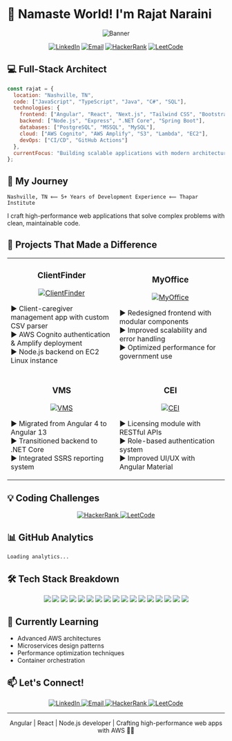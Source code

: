 # 👋 Namaste World! I'm Rajat Naraini

<div align="center">
  
  ![Banner](https://img.shields.io/badge/Angular%20|%20React%20|%20Node.js%20|%20AWS-Developer-blue?style=for-the-badge)
  
  [![LinkedIn](https://img.shields.io/badge/LinkedIn-Connect-0077B5?style=for-the-badge&logo=linkedin)](https://linkedin.com/in/rajat-naraini)
  [![Email](https://img.shields.io/badge/Email-Contact-D14836?style=for-the-badge&logo=gmail)](mailto:rajat2985@gmail.com)
  [![HackerRank](https://img.shields.io/badge/HackerRank-Profile-2EC866?style=for-the-badge&logo=hackerrank)](https://www.hackerrank.com/profile/rajatnaraini)
  [![LeetCode](https://img.shields.io/badge/LeetCode-Profile-FFA116?style=for-the-badge&logo=leetcode&logoColor=black)](https://leetcode.com/u/rajatnaraini/)

</div>

## 💻 Full-Stack Architect

```javascript
const rajat = {
  location: "Nashville, TN",
  code: ["JavaScript", "TypeScript", "Java", "C#", "SQL"],
  technologies: {
    frontend: ["Angular", "React", "Next.js", "Tailwind CSS", "Bootstrap", "ShadCN UI"],
    backend: ["Node.js", "Express", ".NET Core", "Spring Boot"],
    databases: ["PostgreSQL", "MSSQL", "MySQL"],
    cloud: ["AWS Cognito", "AWS Amplify", "S3", "Lambda", "EC2"],
    devOps: ["CI/CD", "GitHub Actions"]
  },
  currentFocus: "Building scalable applications with modern architecture patterns"
};
```

## 🚀 My Journey

```
Nashville, TN ⟸ 5+ Years of Development Experience ⟸ Thapar Institute
```

I craft high-performance web applications that solve complex problems with clean, maintainable code.

## 🔧 Projects That Made a Difference

<table>
  <tr>
    <td width="50%">
      <h3 align="center">ClientFinder</h3>
      <p align="center">
        <a href="#" target="_blank">
          <img src="https://img.shields.io/badge/Next.js-AWS-orange?style=for-the-badge" alt="ClientFinder"/>
        </a>
      </p>
      <p>
        ▶️ Client-caregiver management app with custom CSV parser<br/>
        ▶️ AWS Cognito authentication & Amplify deployment<br/>
        ▶️ Node.js backend on EC2 Linux instance
      </p>
    </td>
    <td width="50%">
      <h3 align="center">MyOffice</h3>
      <p align="center">
        <a href="#" target="_blank">
          <img src="https://img.shields.io/badge/Angular%2017-Modern%20Architecture-blueviolet?style=for-the-badge" alt="MyOffice"/>
        </a>
      </p>
      <p>
        ▶️ Redesigned frontend with modular components<br/>
        ▶️ Improved scalability and error handling<br/>
        ▶️ Optimized performance for government use
      </p>
    </td>
  </tr>
  <tr>
    <td width="50%">
      <h3 align="center">VMS</h3>
      <p align="center">
        <a href="#" target="_blank">
          <img src="https://img.shields.io/badge/Angular%2013-.NET%20Core-green?style=for-the-badge" alt="VMS"/>
        </a>
      </p>
      <p>
        ▶️ Migrated from Angular 4 to Angular 13<br/>
        ▶️ Transitioned backend to .NET Core<br/>
        ▶️ Integrated SSRS reporting system
      </p>
    </td>
    <td width="50%">
      <h3 align="center">CEI</h3>
      <p align="center">
        <a href="#" target="_blank">
          <img src="https://img.shields.io/badge/Angular%208-Node.js-blue?style=for-the-badge" alt="CEI"/>
        </a>
      </p>
      <p>
        ▶️ Licensing module with RESTful APIs<br/>
        ▶️ Role-based authentication system<br/>
        ▶️ Improved UI/UX with Angular Material
      </p>
    </td>
  </tr>
</table>

## 💡 Coding Challenges

<div align="center">
  <a href="https://www.hackerrank.com/profile/rajatnaraini" target="_blank">
    <img src="https://img.shields.io/badge/HackerRank-Solving%20Problems-2EC866?style=for-the-badge&logo=hackerrank" alt="HackerRank" />
  </a>
  <a href="https://leetcode.com/u/rajatnaraini/" target="_blank">
    <img src="https://img.shields.io/badge/LeetCode-Algorithmic%20Skills-FFA116?style=for-the-badge&logo=leetcode&logoColor=black" alt="LeetCode" />
  </a>
</div>

## 📊 GitHub Analytics

```
Loading analytics...
```

## 🛠️ Tech Stack Breakdown

<div align="center">
  <p>
    <img src="https://img.shields.io/badge/-Angular-DD0031?style=flat-square&logo=angular&logoColor=white" />
    <img src="https://img.shields.io/badge/-React-61DAFB?style=flat-square&logo=react&logoColor=black" />
    <img src="https://img.shields.io/badge/-Next.js-000000?style=flat-square&logo=next.js&logoColor=white" />
    <img src="https://img.shields.io/badge/-Node.js-339933?style=flat-square&logo=node.js&logoColor=white" />
    <img src="https://img.shields.io/badge/-TypeScript-3178C6?style=flat-square&logo=typescript&logoColor=white" />
    <img src="https://img.shields.io/badge/-JavaScript-F7DF1E?style=flat-square&logo=javascript&logoColor=black" />
    <img src="https://img.shields.io/badge/-Java-007396?style=flat-square&logo=java&logoColor=white" />
    <img src="https://img.shields.io/badge/-CSharp-239120?style=flat-square&logo=c-sharp&logoColor=white" />
    <img src="https://img.shields.io/badge/-Spring%20Boot-6DB33F?style=flat-square&logo=spring&logoColor=white" />
    <img src="https://img.shields.io/badge/-.NET-512BD4?style=flat-square&logo=.net&logoColor=white" />
    <img src="https://img.shields.io/badge/-PostgreSQL-336791?style=flat-square&logo=postgresql&logoColor=white" />
    <img src="https://img.shields.io/badge/-MSSQL-CC2927?style=flat-square&logo=microsoft-sql-server&logoColor=white" />
    <img src="https://img.shields.io/badge/-MySQL-4479A1?style=flat-square&logo=mysql&logoColor=white" />
    <img src="https://img.shields.io/badge/-AWS-232F3E?style=flat-square&logo=amazon-aws&logoColor=white" />
    <img src="https://img.shields.io/badge/-CI/CD-2088FF?style=flat-square&logo=github-actions&logoColor=white" />
    <img src="https://img.shields.io/badge/-Tailwind%20CSS-38B2AC?style=flat-square&logo=tailwind-css&logoColor=white" />
    <img src="https://img.shields.io/badge/-Bootstrap-7952B3?style=flat-square&logo=bootstrap&logoColor=white" />
  </p>
</div>

## 🌱 Currently Learning

- Advanced AWS architectures
- Microservices design patterns
- Performance optimization techniques
- Container orchestration

## 📫 Let's Connect!

<div align="center">
  <a href="https://linkedin.com/in/rajat-naraini" target="_blank">
    <img src="https://img.shields.io/badge/LinkedIn-%230077B5.svg?&style=for-the-badge&logo=linkedin&logoColor=white" alt="LinkedIn" />
  </a>
  <a href="mailto:rajat2985@gmail.com" target="_blank">
    <img src="https://img.shields.io/badge/Email-%23D14836.svg?&style=for-the-badge&logo=gmail&logoColor=white" alt="Email" />
  </a>
  <a href="https://www.hackerrank.com/profile/rajatnaraini" target="_blank">
    <img src="https://img.shields.io/badge/HackerRank-%232EC866.svg?&style=for-the-badge&logo=hackerrank&logoColor=white" alt="HackerRank" />
  </a>
  <a href="https://leetcode.com/u/rajatnaraini/" target="_blank">
    <img src="https://img.shields.io/badge/LeetCode-%23FFA116.svg?&style=for-the-badge&logo=leetcode&logoColor=black" alt="LeetCode" />
  </a>
</div>

---

<div align="center">
  <p>Angular | React | Node.js developer | Crafting high-performance web apps with AWS 👨‍💻</p>
</div>
